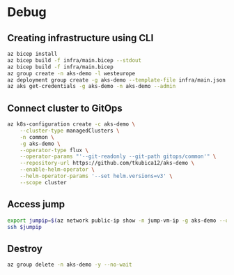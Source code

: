

# Debug
## Creating infrastructure using CLI

```bash
az bicep install
az bicep build -f infra/main.bicep --stdout 
az bicep build -f infra/main.bicep
az group create -n aks-demo -l westeurope
az deployment group create -g aks-demo --template-file infra/main.json --parameters sshKey=@~/.ssh/id_rsa.pub
az aks get-credentials -g aks-demo -n aks-demo --admin
```

## Connect cluster to GitOps
```bash
az k8s-configuration create -c aks-demo \
    --cluster-type managedClusters \
    -n common \
    -g aks-demo \
    --operator-type flux \
    --operator-params "'--git-readonly --git-path gitops/common'" \
    --repository-url https://github.com/tkubica12/aks-demo \
    --enable-helm-operator \
    --helm-operator-params '--set helm.versions=v3' \
    --scope cluster
```

## Access jump
```bash
export jumpip=$(az network public-ip show -n jump-vm-ip -g aks-demo --query ipAddress -o tsv)
ssh $jumpip
```

## Destroy
```bash
az group delete -n aks-demo -y --no-wait
```
